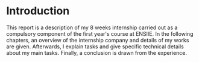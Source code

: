 # Introduction
This report is a description of my 8 weeks internship carried out as a compulsory component of the first year's course at ENSIIE. In the following chapters, an overview of the internship company and details of my works are given. Afterwards, I explain tasks and give specific technical details about my main tasks. Finally, a conclusion is drawn from the experience.


